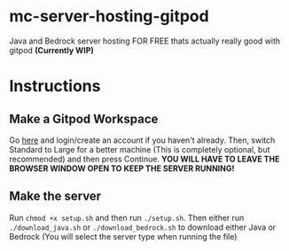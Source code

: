 # mc-server-hosting-gitpod
Java and Bedrock server hosting FOR FREE thats actually really good with gitpod
**(Currently WIP)**

# Instructions
## Make a Gitpod Workspace
Go [here](https://gitpod.io/#https://github.com/cwrayne/mc-server-hosting-gitpod) and login/create an account if you haven't already. Then, switch Standard to Large for a better machine (This is completely optional, but recommended) and then press Continue.
**YOU WILL HAVE TO LEAVE THE BROWSER WINDOW OPEN TO KEEP THE SERVER RUNNING!**
## Make the server
Run `chmod +x setup.sh` and then run `./setup.sh`.
Then either run `./download_java.sh` or `./download_bedrock.sh` to download either Java or Bedrock (You will select the server type when running the file)
